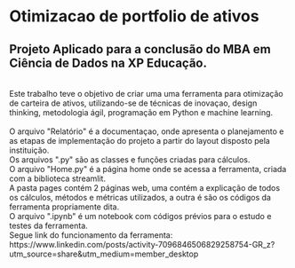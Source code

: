 # Otimizacao de portfolio de ativos
<h2>Projeto Aplicado para a conclusão do MBA em Ciência de Dados na XP Educação.</h2><br>
Este trabalho teve o objetivo de criar uma uma ferramenta para otimização de carteira de ativos, utilizando-se de técnicas de inovaçao, design thinking, metodologia ágil, programação em Python e machine learning.<br><br>
O arquivo "Relatório" é a documentaçao, onde apresenta o planejamento e as etapas de implementação do projeto a partir do layout disposto pela instituição.<br>
Os arquivos ".py" são as classes e funções criadas para cálculos.<br>
O arquivo "Home.py" é a página home onde se acessa a ferramenta, criada com a biblioteca streamlit.<br>
A pasta pages contém 2 páginas web, uma contém a explicação de todos os cálculos, métodos e métricas utilizados, a outra é são os códigos da ferramenta propriamente dita.<br>
O arquivo ".ipynb" é um notebook com códigos prévios para o estudo e testes da ferramenta.<br>
Segue link do funcionamento da ferramenta: https://www.linkedin.com/posts/activity-7096846506829258754-GR_z?utm_source=share&utm_medium=member_desktop

